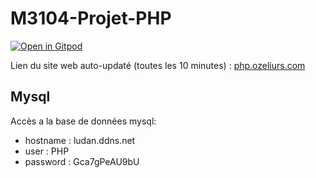 # M3104-Projet-PHP

[![Open in Gitpod](https://gitpod.io/button/open-in-gitpod.svg)](https://gitpod.io/#https://github.com/PHP-Dandies/M3104-Projet-PHP)

Lien du site web auto-updaté (toutes les 10 minutes) : [php.ozeliurs.com](https://php.ozeliurs.com/)

## Mysql
Accès a la base de données mysql:
 - hostname : ludan.ddns.net
 - user : PHP
 - password : Gca7gPeAU9bU
